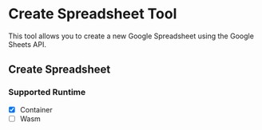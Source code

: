 # Create Spreadsheet Tool

This tool allows you to create a new Google Spreadsheet using the Google Sheets API. 

## Create Spreadsheet

### Supported Runtime

- [x] Container
- [ ] Wasm 